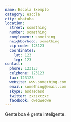 ```yaml
---
name: Escola Exemplo
category: escola
city: ubatuba
location:
  street: something
  number: something
  complement: something
  neighborhood: something
  zip-code: 123123
  coordinates:
    lat: 123
    lng: 123
contact:
  phone: 123123
  celphone: 123123
  fax: 123123
  website: www.something.com
  email: something@email.com
  skype: asdasdasd
  twitter: zxczxczxc
  facebook: qweqweqwe
---
```


Gente boa é gente inteligente.
